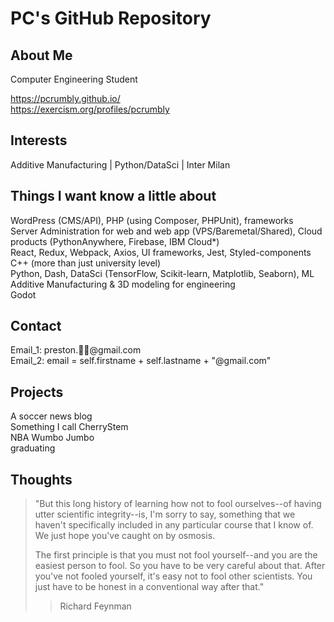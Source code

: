 # PC's GitHub Repository

## About Me
Computer Engineering Student  

https://pcrumbly.github.io/ <br />
https://exercism.org/profiles/pcrumbly

## Interests
Additive Manufacturing |
Python/DataSci |
Inter Milan 

## Things I want know a little about
WordPress (CMS/API), PHP (using Composer, PHPUnit), frameworks <br />
Server Administration for web and web app (VPS/Baremetal/Shared), Cloud products (PythonAnywhere, Firebase, IBM Cloud*) <br />
React, Redux, Webpack, Axios, UI frameworks, Jest, Styled-components <br />
C++ (more than just university level) <br />
Python, Dash, DataSci (TensorFlow, Scikit-learn, Matplotlib, Seaborn), ML <br />
Additive Manufacturing & 3D modeling for engineering <br />
Godot <br />


## Contact
Email_1: preston.🍒🤯@gmail.com <br />
Email_2: email = self.firstname + self.lastname + "@gmail.com"


## Projects
A soccer news blog <br />
Something I call CherryStem <br />
NBA Wumbo Jumbo <br />
graduating 

## Thoughts
>"But this long history of learning how
> not to fool ourselves--of having utter scientific
> integrity--is, I'm sorry to say, something that we
> haven't specifically included in any particular course
> that I know of. We just hope you've caught on by osmosis.
>
> The first principle is that you must not fool yourself--and you are the easiest person to fool.
> So you have to be very careful about that. After you've not fooled yourself, it's easy not to fool other scientists.
> You just have to be honest in a conventional way after that."
> > Richard Feynman
